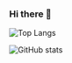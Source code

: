 ### Hi there 👋

![Top Langs](https://github-readme-stats.vercel.app/api/top-langs/?username=xyzhanjiang&hide=html&layout=compact&langs_count=12)

![GitHub stats](https://github-readme-stats.vercel.app/api?username=xyzhanjiang&show_icons=true&theme=radical)

<!--
**xyzhanjiang/xyzhanjiang** is a ✨ _special_ ✨ repository because its `README.md` (this file) appears on your GitHub profile.

Here are some ideas to get you started:

- 🔭 I’m currently working on ...
- 🌱 I’m currently learning ...
- 👯 I’m looking to collaborate on ...
- 🤔 I’m looking for help with ...
- 💬 Ask me about ...
- 📫 How to reach me: ...
- 😄 Pronouns: ...
- ⚡ Fun fact: ...
-->

